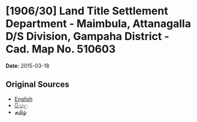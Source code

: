 # [1906/30] Land Title Settlement Department - Maimbula, Attanagalla D/S Division, Gampaha District - Cad. Map No. 510603

**Date:** 2015-03-18

## Original Sources

- [English](https://documents.gov.lk/view/extra-gazettes/2015/3/1906-30_E.pdf)
- [සිංහල](https://documents.gov.lk/view/extra-gazettes/2015/3/1906-30_S.pdf)
- [தமிழ்](https://documents.gov.lk/view/extra-gazettes/2015/3/1906-30_T.pdf)
